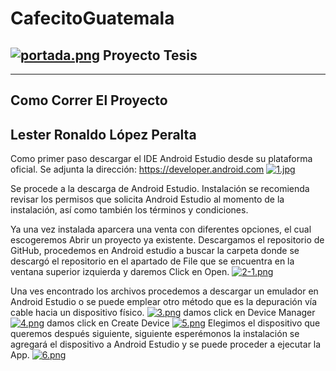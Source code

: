 # CafecitoGuatemala
[![portada.png](https://i.postimg.cc/1zPVQ1Wn/portada.png)](https://postimg.cc/DSjwrH3n)
Proyecto Tesis
------------------------
------------------------
Como Correr El Proyecto 
------------------------
Lester Ronaldo López Peralta
----------------------------
Como primer paso descargar el IDE Android Estudio desde su plataforma oficial.
Se adjunta la dirección:
https://developer.android.com
[![1.jpg](https://i.postimg.cc/FzdsWB3v/1.jpg)](https://postimg.cc/64KXTzMb)

Se procede a la descarga de Android Estudio.
Instalación se recomienda revisar los permisos que solicita Android Estudio al momento de la instalación,
así como también los términos y condiciones.

Ya una vez instalada aparcera una venta con diferentes opciones, el cual escogeremos Abrir un proyecto ya existente. 
Descargamos el repositorio de GitHub, procedemos en Android estudio a buscar la carpeta donde se descargó el 
repositorio en el apartado de File que se encuentra en la ventana superior izquierda y daremos Click en Open.
[![2-1.png](https://i.postimg.cc/rFm9BxdX/2-1.png)](https://postimg.cc/Z0G339FV)

Una ves encontrado los archivos procedemos a descargar un emulador en Android Estudio o se puede emplear 
otro método que es la depuración vía cable hacia un dispositivo físico.
[![3.png](https://i.postimg.cc/N084LQJy/3.png)](https://postimg.cc/Y49gsBwk)
damos click en Device Manager
[![4.png](https://i.postimg.cc/7Yfgs4cq/4.png)](https://postimg.cc/qzHhqP4F)
damos click en Create Device
[![5.png](https://i.postimg.cc/gJS36jv0/5.png)](https://postimg.cc/KkT16ZpX)
Elegimos el dispositivo que queremos después siguiente, siguiente esperémonos la instalación 
se agregará el dispositivo a Android Estudio y se puede proceder a ejecutar la App.
[![6.png](https://i.postimg.cc/5tRbDMJr/6.png)](https://postimg.cc/QB12WwHg)

